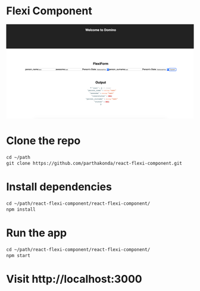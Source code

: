 # Flexi Component

![Output](output.png)

# Clone the repo

```
cd ~/path
git clone https://github.com/parthakonda/react-flexi-component.git
```

# Install dependencies
```
cd ~/path/react-flexi-component/react-flexi-component/
npm install
```

# Run the app
```
cd ~/path/react-flexi-component/react-flexi-component/
npm start
```

# Visit http://localhost:3000